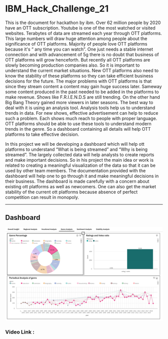# IBM_Hack_Challenge_21

This is the document for hackathon by ibm. Over  62 million people by 2020 have an OTT subscription. Youtube is one of the most watched or visited websites. Terabytes of data are streamed each year through OTT platforms. This large numbers will draw huge attention among people about the significance of OTT platforms. Majority of people love OTT platforms because it's “ any time you can watch”. One just needs a stable internet connection and with advancement of 5g there is no doubt that business of OTT platforms will grow henceforth. But recently all OTT platforms are slowly becoming production companies also. So it is important to understand the current market situations. New OTT platforms also need to know the stability of these platforms so they can take efficient business decisions for the future. The major problems with OTT platforms is that since they stream content a content may gain huge success later. Sameway some content produced in the past needed to be added in the platforms to make revenue. Shows like F.R.I.E.N.D.S are still trending. On the other hand Big Bang Theory gained more viewers in later seasons. The best way to deal with it is using an analysis tool. Analysis tools help us to understand trends in data. For new shows, effective advertisement can help to reduce such a problem. Each shows much reach to people with proper language. OTT platforms should be able to use these tools to understand modern trends in the genre. So a dashboard containing all details will help OTT platforms to take effective decision.


In this project we will be developing a dashboard which will help ott platforms to understand “What is being streamed” and “Why is being streamed”. The largely collected data will help analysts to create reports and make important decisions. So in his project the main idea or work is related to creating a meaningful visualization of the data so that it can be used by  other team members. The documentation provided with the dashboard will help one to go through it and make meaningful decisions in their business. The dashboard is made carefully with a concern about existing ott platforms as well as newcomers. One can also get the market stability of the current ott platforms because absence of perfect competition can result in monopoly.


---

## Dashboard
![Dashboard](src/application/Dashboard.png)

### **Video Link :** 